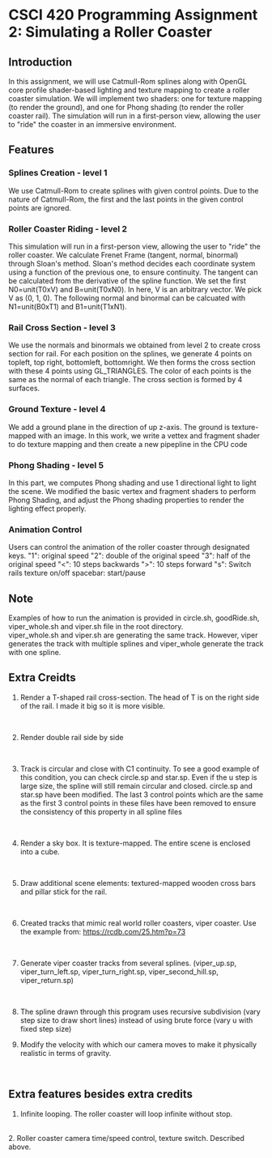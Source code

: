 # CSCI 420 Programming Assignment 2: Simulating a Roller Coaster

## Introduction
In this assignment, we will use Catmull-Rom splines along with OpenGL core profile shader-based lighting and texture mapping to create a roller coaster simulation.  We will implement two shaders: one for texture mapping (to render the ground), and one for Phong shading (to render the roller coaster rail).  The simulation will run in a first-person view, allowing the user to "ride" the coaster in an immersive environment.

## Features
### Splines Creation - level 1
We use Catmull-Rom to create splines with given control points.  Due to the nature of Catmull-Rom, the first and the last points in the given control points are ignored.  

### Roller Coaster Riding - level 2
This simulation will run in a first-person view, allowing the user to "ride" the roller coaster.  We calculate Frenet Frame (tangent, normal, binormal) through Sloan's method.  Sloan's method decides each coordinate system using a function of the previous one, to ensure continuity.  The tangent can be calculated from the derivative of the spline function.  We set the first N0=unit(T0xV) and B=unit(T0xN0).  In here, V is an arbitrary vector.  We pick V as (0, 1, 0).  The following normal and binormal can be calcuated with N1=unit(B0xT1) and B1=unit(T1xN1).

### Rail Cross Section - level 3
We use the normals and binormals we obtained from level 2 to create cross section for rail.  For each position on the splines, we generate 4 points on topleft, top right, bottomleft, bottomright.  We then forms the cross section with these 4 points using GL_TRIANGLES.  The color of each points is the same as the normal of each triangle.  The cross section is formed by 4 surfaces.

### Ground Texture - level 4
We add a ground plane in the direction of up z-axis.  The ground is texture-mapped with an image.  In this work, we write a vettex and fragment shader to do texture mapping and then create a new pipepline in the CPU code

### Phong Shading - level 5
In this part, we computes Phong shading and use 1 directional light to light the scene.  We modified the basic vertex and fragment shaders to perform Phong Shading, and adjust the Phong shading properties to render the lighting effect properly.

### Animation Control
Users can control the animation of the roller coaster through designated keys. </n>
"1": original speed </n>
"2": double of the original speed </n>
"3": half of the original speed </n>
"<": 10 steps backwards </n>
">": 10 steps forward </n>
"s": Switch rails texture on/off </n>
spacebar: start/pause

## Note
Examples of how to run the animation is provided in circle.sh, goodRide.sh, viper_whole.sh and viper.sh file in the root directory. <br>
viper_whole.sh and viper.sh are generating the same track.  However, viper generates the track with multiple splines and viper_whole generate the track with one spline.

## Extra Creidts
1. Render a T-shaped rail cross-section.  The head of T is on the right side of the rail.  I made it big so it is more visible.
<br>

2. Render double rail side by side
<br>

3. Track is circular and close with C1 continuity.  To see a good example of this condition, you can check circle.sp and star.sp.  Even if the u step is large size,
the spline will still remain circular and closed.  circle.sp and star.sp have been modified.  The last 3 control points which are the same as the first 3 control points in these files have been removed to ensure the consistency of this property in all spline files
<br>

4. Render a sky box.  It is texture-mapped.  The entire scene is enclosed into a cube.
<br>

5. Draw additional scene elements:  textured-mapped wooden cross bars and pillar stick for the rail.
<br>

6. Created tracks that mimic real world roller coasters, viper coaster.  Use the example from: </n>
https://rcdb.com/25.htm?p=73
<br>

7. Generate viper coaster tracks from several splines. (viper_up.sp, viper_turn_left.sp, viper_turn_right.sp, viper_second_hill.sp, viper_return.sp)
<br>

8. The spline drawn through this program uses recursive subdivision (vary step size to draw short lines) instead of using brute force (vary u with fixed step size)<br>

9. Modify the velocity with which our camera moves to make it physically realistic in terms of gravity.
<br>

## Extra features besides extra credits
1. Infinite looping.  The roller coaster will loop infinite without stop.
<br>
2. Roller coaster camera time/speed control, texture switch.  Described above.
<br>